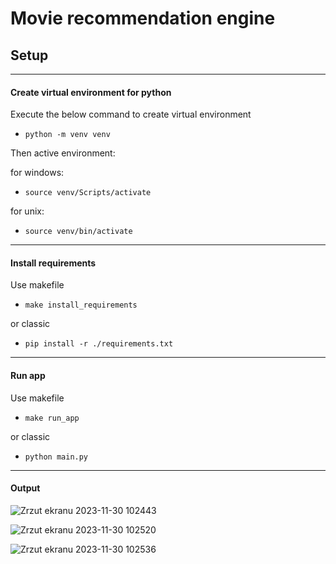 # Movie recommendation engine

## Setup

-----------------------------------------------------------------
#### Create virtual environment for python
Execute the below command to create virtual environment
- ``` python -m venv venv ```

Then active environment:

for windows:
- ```source venv/Scripts/activate```

for unix:
- ```source venv/bin/activate```
-----------------------------------------------------------------
#### Install requirements
Use makefile
- ```make install_requirements```

or classic
- ```pip install -r ./requirements.txt```
-----------------------------------------------------------------
#### Run app
Use makefile
- ```make run_app```

or classic
- ```python main.py```

-----------------------------------------------------------------
#### Output

![Zrzut ekranu 2023-11-30 102443](https://github.com/Matieus/NAI/assets/76398414/598f0b5b-3898-426d-83fc-7194ea2883d0)

![Zrzut ekranu 2023-11-30 102520](https://github.com/Matieus/NAI/assets/76398414/ab32cf1a-3fad-46a0-aad0-6c764b36e688)

![Zrzut ekranu 2023-11-30 102536](https://github.com/Matieus/NAI/assets/76398414/3797cc0c-4b07-4a7c-a9d9-8b31ae2553e9)
